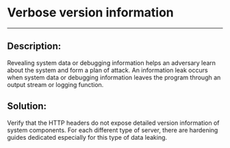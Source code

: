 # Verbose version information
-------

## Description:

Revealing system data or debugging information helps an adversary learn about the system
and form a plan of attack. An information leak occurs when system data or debugging
information leaves the program through an output stream or logging function.

## Solution:

Verify that the HTTP headers do not expose detailed version information of system components. For each different type of server, there are hardening guides dedicated especially for this type of data leaking.
